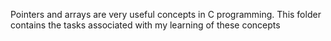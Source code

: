 Pointers and arrays are very useful concepts in C programming. This folder contains the tasks associated with my learning of these concepts
